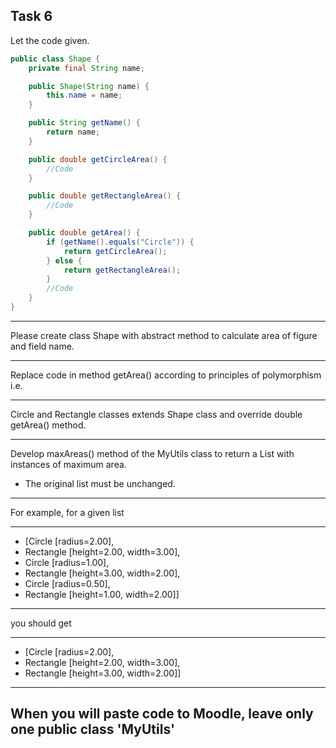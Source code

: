 ## Task 6

Let the code given.
```java
public class Shape {
    private final String name;

    public Shape(String name) {
        this.name = name;
    }

    public String getName() {
        return name;
    }

    public double getCircleArea() {
        //Code
    }

    public double getRectangleArea() {
        //Code
    }

    public double getArea() {
        if (getName().equals("Circle")) {
            return getCircleArea();
        } else {
            return getRectangleArea();
        }
        //Code
    }
}
```
---
Please create class Shape with abstract method to calculate area of figure and field name. 


---
Replace code in method getArea() according to principles of polymorphism i.e. 


---
Circle and Rectangle classes extends Shape class and override double getArea() method. 

---
Develop maxAreas() method of the MyUtils class to return a List with instances of maximum area.
* The original list must be unchanged.

---
For example, for a given list

---
* [Circle [radius=2.00], 
* Rectangle [height=2.00, width=3.00],
* Circle [radius=1.00], 
* Rectangle [height=3.00, width=2.00],
* Circle [radius=0.50], 
* Rectangle [height=1.00, width=2.00]]

---
you should get

---
* [Circle [radius=2.00], 
* Rectangle [height=2.00, width=3.00],
* Rectangle [height=3.00, width=2.00]]

---
## When you will paste code to Moodle, leave only one public class 'MyUtils'
